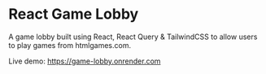# React Game Lobby

A game lobby built using React, React Query & TailwindCSS to allow users to play games from htmlgames.com.

Live demo: https://game-lobby.onrender.com
